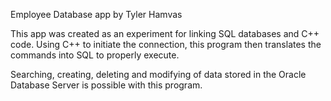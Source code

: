 Employee Database app by Tyler Hamvas

This app was created as an experiment for linking SQL databases and C++ code. Using C++ to initiate the connection, this program then translates the commands into SQL to properly execute.

Searching, creating, deleting and modifying of data stored in the Oracle Database Server is possible with this program.
